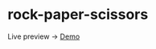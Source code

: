 # rock-paper-scissors

Live preview -> <a href="https://4noyis.github.io/rock-paper-scissors/">Demo</a>
